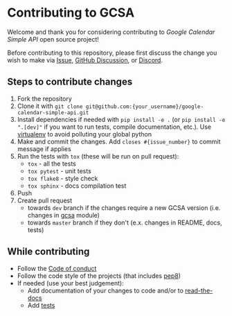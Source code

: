 # Contributing to GCSA

Welcome and thank you for considering contributing to *Google Calendar Simple API* open source project!

Before contributing to this repository, please first discuss the change you wish to make via 
[Issue](https://github.com/kuzmoyev/google-calendar-simple-api/issues), 
[GitHub Discussion](https://github.com/kuzmoyev/google-calendar-simple-api/discussions), or [Discord](https://discord.gg/mRAegbwYKS).

## Steps to contribute changes

1. Fork the repository
2. Clone it with `git clone git@github.com:{your_username}/google-calendar-simple-api.git`
3. Install dependencies if needed with `pip install -e .` (or `pip install -e ".[dev]"` if you want to run tests, compile documentation, etc.). 
Use [virtualenv](https://virtualenv.pypa.io/en/latest/) to avoid polluting your global python
4. Make and commit the changes. Add `closes #{issue_number}` to commit message if applies
5. Run the tests with `tox` (these will be run on pull request):
    * `tox` - all the tests
    * `tox pytest` - unit tests
    * `tox flake8` - style check
    * `tox sphinx` - docs compilation test
6. Push
7. Create pull request
    * towards `dev` branch if the changes require a new GCSA version (i.e. changes in [gcsa](https://github.com/kuzmoyev/google-calendar-simple-api/tree/master/gcsa) module)
    * towards `master` branch if they don't (e.x. changes in README, docs, tests)

## While contributing

* Follow the [Code of conduct](https://github.com/kuzmoyev/google-calendar-simple-api/blob/master/.github/CODE_OF_CONDUCT.md)
* Follow the code style of the projects (that includes [pep8](https://peps.python.org/pep-0008/))
* If needed (use your best judgement):
    * Add documentation of your changes to code and/or to [read-the-docs](https://github.com/kuzmoyev/google-calendar-simple-api/tree/master/docs/source)
    * Add [tests](https://github.com/kuzmoyev/google-calendar-simple-api/tree/master/tests)
